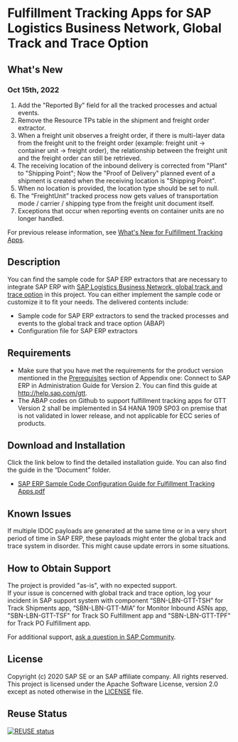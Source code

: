 # Fulfillment Tracking Apps for SAP Logistics Business Network, Global Track and Trace Option
## What's New 
### Oct 15th, 2022
1. Add the "Reported By" field for all the tracked processes and actual events. 
2. Remove the Resource TPs table in the shipment and freight order extractor. 
3. When a freight unit observes a freight order, if there is multi-layer data from the freight unit to the freight order (example: freight unit -> container unit -> freight order), the relationship between the freight unit and the freight order can still be retrieved. 
4. The receiving location of the inbound delivery is corrected from "Plant" to "Shipping Point"; Now the "Proof of Delivery" planned event of a shipment is created when the receiving location is "Shipping Point".
5. When no location is provided, the location type should be set to null.
6. The “FreightUnit” tracked process now gets values of transportation mode / carrier / shipping type from the freight unit document itself.
7. Exceptions that occur when reporting events on container units are no longer handled.

For previous release information, see [What's New for Fulfillment Tracking Apps](https://github.wdf.sap.corp/TrackAndTrace/GTT-V2-Standard-Apps/blob/master/lbn-gtt-standard-app/Documents/What's%20New%20for%20Fulfillment%20Tracking%20Apps.md).
## Description
You can find the sample code for SAP ERP extractors that are necessary to integrate SAP ERP with [SAP Logistics Business Network, global track and trace option](https://help.sap.com/viewer/product/SAP_LBN_GTT_OPTION/LBN/en-US?task=discover_task) in this project. You can either implement the sample code or customize it to fit your needs. The delivered contents include: 

* Sample code for SAP ERP extractors to send the tracked processes and events to the global track and trace option (ABAP)
* Configuration file for SAP ERP extractors

 
## Requirements

* Make sure that you have met the requirements for the product version mentioned in the [Prerequisites](https://help.sap.com/docs/SAP_LBN_GTT_OPTION/d0802f41861a4f81a3610d873fdcf148/c9f7baf5f6e14be4ba9045786961de14.html) section of Appendix one: Connect to SAP ERP in Administration Guide for Version 2. You can find this guide at http://help.sap.com/gtt. 
* The ABAP codes on Github to support fulfillment tracking apps for GTT Version 2 shall be implemented in S4 HANA 1909 SP03 on premise that is not validated in lower release, and not applicable for ECC series of products. 

## Download and Installation
Click the link below to find the detailed installation guide. You can also find the guide in the “Document” folder.
* [SAP ERP Sample Code Configuration Guide for Fulfillment Tracking Apps.pdf](https://github.com/SAP-samples/logistics-business-network-gtt-standardapps-samples/blob/master/lbn-gtt-standard-app/Documents/SAP%20ERP%20Sample%20Code%20Configuration%20Guide%20for%20Fulfillment%20Tracking%20Apps.pdf) </br>


## Known Issues
If multiple IDOC payloads are generated at the same time or in a very short period of time in SAP ERP, these payloads might enter the global track and trace system in disorder. This might cause update errors in some situations.

## How to Obtain Support
The project is provided "as-is", with no expected support. </br>
If your issue is concerned with global track and trace option, log your incident in SAP support system with component “SBN-LBN-GTT-TSH” for Track Shipments app, “SBN-LBN-GTT-MIA” for Monitor Inbound ASNs app, "SBN-LBN-GTT-TSF" for Track SO Fulfillment app and "SBN-LBN-GTT-TPF" for Track PO Fulfillment app. 

For additional support, [ask a question in SAP Community](https://answers.sap.com/questions/ask.html?additionalTagId=73555000100800000602).

## License
Copyright (c) 2020 SAP SE or an SAP affiliate company. All rights reserved. This project is licensed under the Apache Software License, version 2.0 except as noted otherwise in the [LICENSE](https://github.com/SAP-samples/logistics-business-network-gtt-samples/blob/master/LICENSES/Apache-2.0.txt) file.

## Reuse Status
[![REUSE status](https://api.reuse.software/badge/github.com/SAP-samples/logistics-business-network-gtt-standardapps-samples)](https://api.reuse.software/info/github.com/SAP-samples/logistics-business-network-gtt-standardapps-samples)
